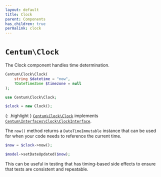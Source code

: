 ```yaml
---
layout: default
title: Clock
parent: Components
has_children: true
permalink: clock
---
```




# `Centum\Clock`

The Clock component handles time determination.

```php
Centum\Clock\Clock(
    string $datetime = "now",
    ?DateTimeZone $timezone = null
);
```

```php
use Centum\Clock\Clock;

$clock = new Clock();
```

{: .highlight }
[`Centum\Clock\Clock`](https://github.com/SidRoberts/centum/blob/development/src/Clock/Clock.php) implements [`Centum\Interfaces\Clock\ClockInterface`](https://github.com/SidRoberts/centum/blob/development/src/Interfaces/Clock/ClockInterface.php).

The `now()` method returns a `DateTimeImmutable` instance that can be used for when your code needs to reference the current time.

```php
$now = $clock->now();

$model->setDateUpdated($now);
```

This can be useful in testing that has timing-based side effects to ensure that tests are consistent and repeatable.
